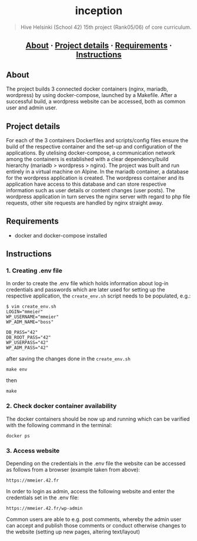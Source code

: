<h1 align="center">inception</h1>

> Hive Helsinki (School 42) 15th project (Rank05/06) of core curriculum.

<h2 align="center">
	<a href="#about">About</a>
	<span> · </span>
	<a href="#Project details">Project details</a>
	<span> · </span>
	<a href="#requirements">Requirements</a>
	<span> · </span>
	<a href="#instructions">Instructions</a>
</h2>

## About
The project builds 3 connected docker containers (nginx, mariadb, wordpress) by using docker-compose, launched by a Makefile.
After a successful build, a wordpress website can be accessed, both as common user and admin user.

## Project details
For each of the 3 containers Dockerfiles and scripts/config files ensure the build of the respective container and the set-up and configuration of the applications.
By utelising docker-compose, a communication network among the containers is established with a clear dependency/build hierarchy (mariadb > wordpress > nginx).
The project was built and run entirely in a virtual machine on Alpine. In the mariadb container, a database for the wordpress application is created. The wordpress container and its
application have access to this database and can store respective information such as user details or content changes (user posts). The wordpress application in turn serves the nginx server with regard to php file requests, other site requests are handled by nginx straight away.

## Requirements
- docker and docker-compose installed

## Instructions

### 1. Creating .env file

In order to create the .env file which holds information about log-in credentials and passwords which are later used for setting up the respective application, the `create_env.sh` script
needs to be populated, e.g.:

```
$ vim create_env.sh
LOGIN="mmeier"
WP_USERNAME="mmeier"
WP_ADM_NAME="boss"

DB_PASS="42"
DB_ROOT_PASS="42"
WP_USERPASS="42"
WP_ADM_PASS="42" 
```
after saving the changes done in the `create_env.sh`
```
make env
```
then
```
make
```
### 2. Check docker container availability

The docker containers should be now up and running which can be varified with the following command in the terminal:

```
docker ps
```

### 3. Access website

Depending on the credentials in the .env file the website can be accessed as follows from a browser (example taken from above):
```
https://mmeier.42.fr
```
In order to login as admin, access the following website and enter the credentials set in the .env file:
```
https://mmeier.42.fr/wp-admin
```
Common users are able to e.g. post comments, whereby the admin user can accept and publish those comments or conduct otherwise changes to the website (setting up new pages, altering text/layout)
